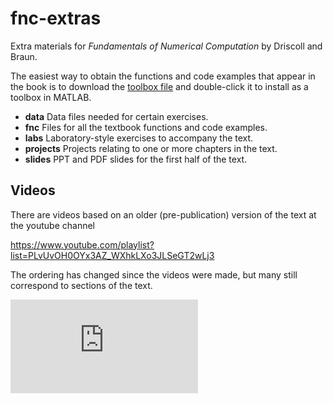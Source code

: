 # fnc-extras
Extra materials for _Fundamentals of Numerical Computation_ by Driscoll and Braun.

The easiest way to obtain the functions and code examples that appear in the book is to download the [toolbox file](Fundamentals%20of%20Numerical%20Computation.mltbx) and double-click it to install as a toolbox in MATLAB. 

- **data** Data files needed for certain exercises.
- **fnc** Files for all the textbook functions and code examples.
- **labs** Laboratory-style exercises to accompany the text.
- **projects** Projects relating to one or more chapters in the text. 
- **slides** PPT and PDF slides for the first half of the text.

## Videos

There are videos based on an older (pre-publication) version of the text at the youtube channel

<https://www.youtube.com/playlist?list=PLvUvOH0OYx3AZ_WXhkLXo3JLSeGT2wLj3>

The ordering has changed since the videos were made, but many still correspond to sections of the text. 

[![Analytics](https://ga-beacon.appspot.com/UA-117968991-1/fnc-extras/README.md)](https://github.com/igrigorik/ga-beacon)
